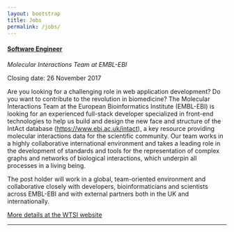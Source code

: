 ```yaml
---
layout: bootstrap
title: Jobs
permalink: /jobs/
---
```

#### [Software Engineer](https://www.embl.de/jobs/searchjobs/index.php?ref=EBI_01067&newlang=1)
*Molecular Interactions Team at EMBL-EBI*

Closing date: 26 November 2017

Are you looking for a challenging role in web application development? Do you want to contribute to the revolution in biomedicine? The Molecular Interactions Team at the European Bioinformatics Institute (EMBL-EBI) is looking for an experienced full-stack developer specialized in front-end technologies to help us build and design the new face and structure of the IntAct database (https://www.ebi.ac.uk/intact), a key resource providing molecular interactions data for the scientific community. Our team works in a highly collaborative international environment and takes a leading role in the development of standards and tools for the representation of complex graphs and networks of biological interactions, which underpin all processes in a living being.

The post holder will work in a global, team-oriented environment and collaborative closely with developers, bioinformaticians and scientists across EMBL-EBI and with external partners both in the UK and internationally.


[More details at the WTSI website](https://www.embl.de/jobs/searchjobs/index.php?ref=EBI_01067&newlang=1)


***



